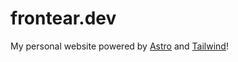 # frontear.dev
My personal website powered by [Astro](https://astro.build) and [Tailwind](https://tailwindcss.com)!

